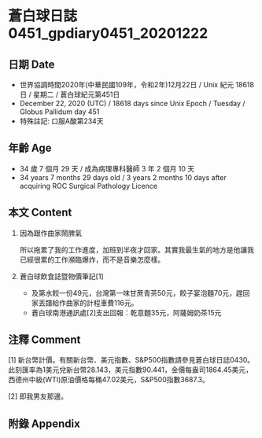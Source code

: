 [_metadata_:encoding]: - "utf-8"
[_metadata_:language]: - "zh-Hant-TW"
[_metadata_:fileformat]: - "markdown"
[_metadata_:MIME_type]: - "text/plain"
[_metadata_:markdown_version]: - "commonmark version 0.29"
[_metadata_:markdown_spec]: - "https://spec.commonmark.org/0.29/"

# 蒼白球日誌0451_gpdiary0451_20201222 #

## 日期 Date ##

* 世界協調時間2020年(中華民國109年，令和2年)12月22日 / Unix 紀元 18618 日 / 星期二 / 蒼白球紀元第451日
* December 22, 2020 (UTC) / 18618 days since Unix Epoch / Tuesday / Globus Pallidum day 451
* 特殊註記: 口服A酸第234天

## 年齡 Age ##

* 34 歲 7 個月 29 天 / 成為病理專科醫師 3 年 2 個月 10 天
* 34 years 7 months 29 days old / 3 years 2 months 10 days after acquiring ROC Surgical Pathology Licence

## 本文 Content ##

1. 因為跟作曲家鬧脾氣

    所以拖累了我的工作進度，加班到半夜才回家。其實我最生氣的地方是他讓我已經很累的工作瀕臨爆炸，而不是音樂怎麼樣。
    
2. 蒼白球飲食誌暨物價筆記[1]

    - 及第水餃一份49元，台灣第一味甘蔗青茶50元，餃子宴泡麵70元，趕回家丟譜給作曲家的計程車費116元。
    - 蒼白球南港通訊處[2]支出回報：乾意麵35元，阿薩姆奶茶15元

## 注釋 Comment ##

[1] 新台幣計價。有關新台幣、美元指數、S&P500指數請參見蒼白球日誌0430。此刻匯率為1美元兌新台幣28.143，美元指數90.441，金價每盎司1864.45美元，西德州中級(WTI)原油價格每桶47.02美元，S&P500指數3687.3。

[2] 即我男友那邊。

## 附錄 Appendix ##

